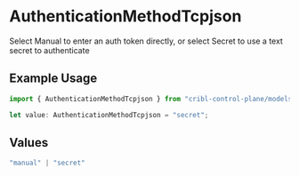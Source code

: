 # AuthenticationMethodTcpjson

Select Manual to enter an auth token directly, or select Secret to use a text secret to authenticate

## Example Usage

```typescript
import { AuthenticationMethodTcpjson } from "cribl-control-plane/models/operations";

let value: AuthenticationMethodTcpjson = "secret";
```

## Values

```typescript
"manual" | "secret"
```